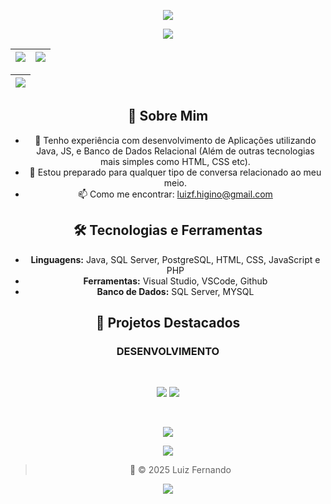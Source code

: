 <div align="center">

[//]: Header

![][header_wave]

[//]: Content


![][presentation]

| ![][card_stats] | ![][card_langs] |
| :-------------- | :-------------- |

| ![][card_commit] | 
| :--------------- |

## 🚀 Sobre Mim

- 💼 Tenho experiência com desenvolvimento de Aplicações utilizando Java, JS, e Banco de Dados Relacional (Além de outras tecnologias mais simples como HTML, CSS etc).
- 💬 Estou preparado para qualquer tipo de conversa relacionado ao meu meio.
- 📫 Como me encontrar: [luizf.higino@gmail.com](mailto:luizf.higino@gmail.com)

## 🛠️ Tecnologias e Ferramentas

- **Linguagens:** Java, SQL Server, PostgreSQL, HTML, CSS, JavaScript e PHP
- **Ferramentas:** Visual Studio, VSCode, Github
- **Banco de Dados:** SQL Server, MYSQL

## 📂 Projetos Destacados

### DESENVOLVIMENTO


<!--| ![][card_streak] |
| :--------------- |-->
  
<br/>

[![][badge_gmail]](mailto:luizf.higino@gmail.com)
[![][badge_discord]](https://discordapp.com/users/loisrostov/)
<!--| [![][badge_linkedin]](https://www.linkedin.com/in/luizfernando/) |-->

<br/>

![][badge_opsystem]

![][badge_knowledges]

[//]: Footer

> 🚀 © 2025 Luiz Fernando

![][footer_wave]

</div>

[//]: Links

<!-- Layouts -->

[header_wave]: https://capsule-render.vercel.app/api?type=waving&height=200&color=black&reversal=false&section=header
[footer_wave]: https://capsule-render.vercel.app/api?type=waving&height=100&color=black&reversal=false&section=footer

<!-- Badges -->

[badge_gmail]: https://img.shields.io/badge/GMAIL-DCE0E8?style=for-the-badge&logo=gmail&logoColor=e34033
[badge_discord]: https://img.shields.io/badge/DISCORD-5865F2?style=for-the-badge&logo=discord&logoColor=cad3f5
[badge_linkedin]: https://img.shields.io/badge/LINKEDIN-0E76A8?style=for-the-badge&logo=linkedin&logoColor=cad3f5
[badge_opsystem]: https://skillicons.dev/icons?i=kali,windows
[badge_knowledges]: https://skillicons.dev/icons?i=windows,kali,linkedin,git,gitlab,github,devto,netlify,stackoverflow,discord,gmail,visualstudio,vscode,sublime,postgres,mysql,mongodb,html,css,tailwind,js,php,dotnet,cs,cpp,c,java,arduino,python,lua

<!-- Metrics -->

[card_stats]: https://github-profile-summary-cards.vercel.app/api/cards/stats?username=HiginoFernando&theme=default
[card_langs]: https://github-profile-summary-cards.vercel.app/api/cards/repos-per-language?username=HiginoFernando&theme=default
[card_commit]: https://github-profile-summary-cards.vercel.app/api/cards/profile-details?username=HiginoFernando&theme=default
[card_streak]: https://github-readme-streak-stats.herokuapp.com/?user=HiginoFernando&theme=default&hide_border=true&locale=pt_BR

<!-- Text -->

[presentation]: https://readme-typing-svg.herokuapp.com?font=Space+Grotesk&size=35&duration=1500&pause=500&color=C2C2C2&background=FFFFFF00&center=true&vCenter=true&width=435&lines=%F0%9F%91%8B+Ol%C3%A1%2C+sou+Luiz!;%F0%9F%98%80+Bem-vindo!;%F0%9F%91%8B++Hey%2C+I'm+Luiz!;%F0%9F%98%80+Welcome!
